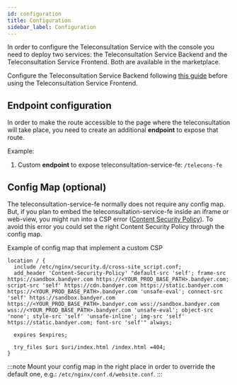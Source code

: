 ```yaml
---
id: configuration
title: Configuration
sidebar_label: Configuration
---
```


<!--
WARNING: this file was automatically generated by Mia-Platform Doc Aggregator.
DO NOT MODIFY IT BY HAND.
Instead, modify the source file and run the aggregator to regenerate this file.
-->

In order to configure the Teleconsultation Service with the console you need to deploy two services: the Teleconsultation Service Backend and the Teleconsultation Service Frontend. Both are available in the marketplace.

Configure the Teleconsultation Service Backend following [this guide][teleconsultation-service-be] before using the Teleconsultation Service Frontend.

## Endpoint configuration

In order to make the route accessible to the page where the teleconsultation will take place, you need to create an additional **endpoint** to expose that route.

Example:
1. Custom **endpoint** to expose teleconsultation-service-fe: `/telecons-fe`

## Config Map (optional)

The teleconsultation-service-fe normally does not require any config map. But, if you plan to embed the teleconsultation-service-fe inside an iframe or web-view, you might run into a CSP error ([Content Security Policy][mdn-csp]). To avoid this error you could set the right Content Security Policy through the config map.



Example of config map that implement a custom CSP

```
location / {
  include /etc/nginx/security.d/cross-site_script.conf;
  add_header 'Content-Security-Policy' "default-src 'self'; frame-src https://sandbox.bandyer.com https://<YOUR_PROD_BASE_PATH>.bandyer.com; script-src 'self' https://cdn.bandyer.com https://static.bandyer.com https://<YOUR_PROD_BASE_PATH>.bandyer.com 'unsafe-eval'; connect-src 'self' https://sandbox.bandyer.com https://<YOUR_PROD_BASE_PATH>.bandyer.com wss://sandbox.bandyer.com wss://<YOUR_PROD_BASE_PATH>.bandyer.com 'unsafe-eval'; object-src 'none'; style-src 'self' 'unsafe-inline'; img-src 'self' https://static.bandyer.com; font-src 'self'" always;
  
  expires $expires;

  try_files $uri $uri/index.html /index.html =404;
}
```



:::note
Mount your config map in the right place in order to override the default one, e.g.: `/etc/nginx/conf.d/website.conf`.
:::


[mdn-csp]: https://developer.mozilla.org/en-US/docs/Web/HTTP/CSP
[teleconsultation-service-be]: /runtime_suite/teleconsultation-service-backend/10_overview.md
